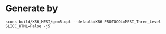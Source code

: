 # Generate by

```
scons build/X86_MESI/gem5.opt --default=X86 PROTOCOL=MESI_Three_Level SLICC_HTML=False -j5
```
